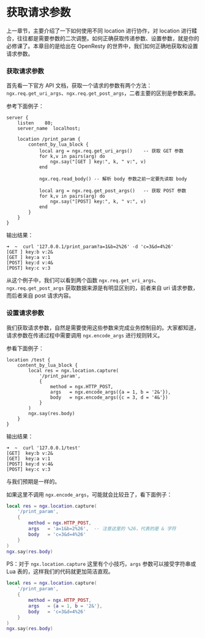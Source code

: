 # 获取请求参数

上一章节，主要介绍了一下如何使用不同 location 进行协作，对 location 进行糅合，往往都是需要参数的二次调整。如何正确获取传递参数、设置参数，就是你的必修课了。本章目的是给出在 OpenResty 的世界中，我们如何正确地获取和设置请求参数。

### 获取请求参数

首先看一下官方 API 文档，获取一个请求的参数有两个方法：`ngx.req.get_uri_args`、`ngx.req.get_post_args`，二者主要的区别是参数来源。

参考下面例子：

```nginx
server {
    listen    80;
    server_name  localhost;

    location /print_param {
        content_by_lua_block {
            local arg = ngx.req.get_uri_args()    -- 获取 GET 参数
            for k,v in pairs(arg) do
                ngx.say("[GET ] key:", k, " v:", v)
            end

            ngx.req.read_body() -- 解析 body 参数之前一定要先读取 body

            local arg = ngx.req.get_post_args()   -- 获取 POST 参数
            for k,v in pairs(arg) do
                ngx.say("[POST] key:", k, " v:", v)
            end
        }
    }
}
```

输出结果：

```shell
➜  ~  curl '127.0.0.1/print_param?a=1&b=2%26' -d 'c=3&d=4%26'
[GET ] key:b v:2&
[GET ] key:a v:1
[POST] key:d v:4&
[POST] key:c v:3
```

从这个例子中，我们可以看到两个函数 `ngx.req.get_uri_args`、`ngx.req.get_post_args` 获取数据来源是有明显区别的，前者来自 uri 请求参数，而后者来自 post 请求内容。

### 设置请求参数

我们获取请求参数，自然是需要使用这些参数来完成业务控制目的。大家都知道，请求参数在传递过程中需要调用 `ngx.encode_args` 进行规则转义。

参看下面例子：

```nignx
location /test {
    content_by_lua_block {
        local res = ngx.location.capture(
            '/print_param',
            {
                method = ngx.HTTP_POST,
                args   = ngx.encode_args({a = 1, b = '2&'}),
                body   = ngx.encode_args({c = 3, d = '4&'})
            }
        )
        ngx.say(res.body)
    }
}
```

输出结果：

```shell
➜  ~  curl '127.0.0.1/test'
[GET]  key:b v:2&
[GET]  key:a v:1
[POST] key:d v:4&
[POST] key:c v:3
```

与我们预期是一样的。

如果这里不调用 `ngx.encode_args`，可能就会比较丑了，看下面例子：

```lua
local res = ngx.location.capture(
    '/print_param',
    {
        method = ngx.HTTP_POST,
        args   = 'a=1&b=2%26',  -- 注意这里的 %26，代表的是 & 字符
        body   = 'c=3&d=4%26'
    }
)
ngx.say(res.body)
```

PS：对于 `ngx.location.capture` 这里有个小技巧，`args` 参数可以接受字符串或 Lua 表的，这样我们的代码就更加简洁直观。

```lua
local res = ngx.location.capture(
    '/print_param',
    {
        method = ngx.HTTP_POST,
        args   = {a = 1, b = '2&'},
        body   = 'c=3&d=4%26'
    }
)
ngx.say(res.body)
```
